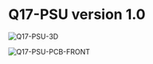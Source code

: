 # Q17-PSU version 1.0<br>


![Q17-PSU-3D](https://github.com/stefaweb/Q17-Amplifier/assets/12907102/0bd0c0e7-735e-4ba0-90b5-24adc5a8b7f7)

![Q17-PSU-PCB-FRONT](https://github.com/stefaweb/Q17-Amplifier/assets/12907102/f950b475-014b-44d0-b789-ea156b50bc12)


